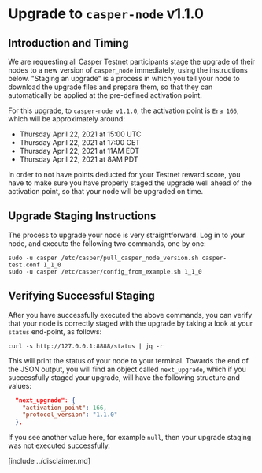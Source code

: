 # Upgrade to `casper-node` v1.1.0

## Introduction and Timing
We are requesting all Casper Testnet participants stage the upgrade of their nodes to a new version of `casper_node` 
immediately, using the instructions below. "Staging an upgrade" is a process in which you tell your node to download
the upgrade files and prepare them, so that they can automatically be applied at the pre-defined activation point.

For this upgrade, to `casper-node v1.1.0`, the activation point is `Era 166`, which will be approximately around:
* Thursday April 22, 2021 at 15:00 UTC
* Thursday April 22, 2021 at 17:00 CET  
* Thursday April 22, 2021 at 11AM EDT
* Thursday April 22, 2021 at 8AM PDT

In order to not have points deducted for your Testnet reward score, you have to make sure you have properly staged the
upgrade well ahead of the activation point, so that your node will be upgraded on time.

## Upgrade Staging Instructions

The process to upgrade your node is very straightforward. Log in to your node, and execute the following two commands,
one by one:

```shell
sudo -u casper /etc/casper/pull_casper_node_version.sh casper-test.conf 1_1_0
sudo -u casper /etc/casper/config_from_example.sh 1_1_0
```

## Verifying Successful Staging

After you have successfully executed the above commands, you can verify that your node is correctly staged with the
upgrade by taking a look at your `status` end-point, as follows:

```shell
curl -s http://127.0.0.1:8888/status | jq -r
```

This will print the status of your node to your terminal. Towards the end of the JSON output, you will find an object
called `next_upgrade`, which if you successfully staged your upgrade, will have the following structure and values:

```json
  "next_upgrade": {
    "activation_point": 166,
    "protocol_version": "1.1.0"
  },
```

If you see another value here, for example `null`, then your upgrade staging was not executed successfully.

[include ../disclaimer.md]



